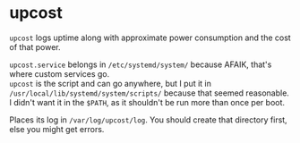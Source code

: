 upcost
=========

`upcost` logs uptime along with approximate power consumption and the cost of
that power.

`upcost.service` belongs in `/etc/systemd/system/` because AFAIK, that's
where custom services go.  
`upcost` is the script and can go anywhere, but I put it in
`/usr/local/lib/systemd/system/scripts/` because that seemed reasonable. I
didn't want it in the `$PATH`, as it shouldn't be run more than once per boot.

Places its log in `/var/log/upcost/log`. You should create that directory
first, else you might get errors.
